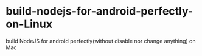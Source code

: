# build-nodejs-for-android-perfectly-on-Linux
build NodeJS for android perfectly(without disable nor change anything) on Mac
